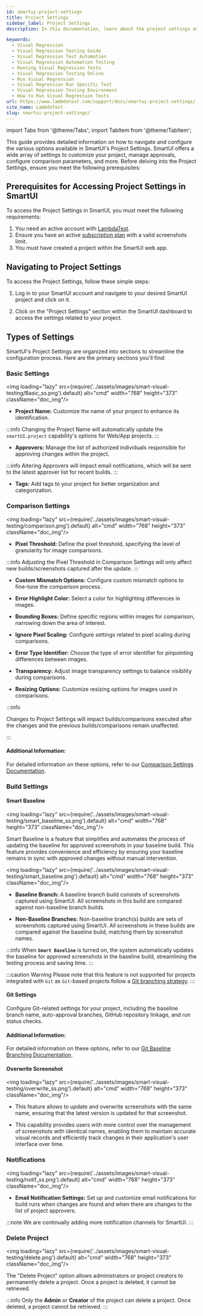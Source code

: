 ```yaml
---
id: smartui-project-settings
title: Project Settings
sidebar_label: Project Settings
description: In this documentation, learn about the project settings available for SmartUI Projects in order to customize your project, manage approvals, configure comparison parameters, and more.

keywords:
  - Visual Regression
  - Visual Regression Testing Guide
  - Visual Regression Test Automation
  - Visual Regression Automation Testing
  - Running Visual Regression Tests
  - Visual Regression Testing Online
  - Run Visual Regression
  - Visual Regression Run Specific Test
  - Visual Regression Testing Environment
  - How to Run Visual Regression Tests
url: https://www.lambdatest.com/support/docs/smartui-project-settings/
site_name: LambdaTest
slug: smartui-project-settings/
---
```


import Tabs from '@theme/Tabs';
import TabItem from '@theme/TabItem';

<script type="application/ld+json"
      dangerouslySetInnerHTML={{ __html: JSON.stringify({
       "@context": "https://schema.org",
        "@type": "BreadcrumbList",
        "itemListElement": [{
          "@type": "ListItem",
          "position": 1,
          "name": "Home",
          "item": "https://www.lambdatest.com"
        },{
          "@type": "ListItem",
          "position": 2,
          "name": "Support",
          "item": "https://www.lambdatest.com/support/docs/"
        },{
          "@type": "ListItem",
          "position": 3,
          "name": "WebDriverIO With Appium",
          "item": "https://www.lambdatest.com/support/docs/smartui-upload-api-v2/"
        }]
      })
    }}
></script>
This guide provides detailed information on how to navigate and configure the various options available in SmartUI's Project Settings. SmartUI offers a wide array of settings to customize your project, manage approvals, configure comparison parameters, and more. Before delving into the Project Settings, ensure you meet the following prerequisites:

## Prerequisites for Accessing Project Settings in SmartUI

To access the Project Settings in SmartUI, you must meet the following requirements:

1. You need an active account with [LambdaTest](https://accounts.lambdatest.com).
2. Ensure you have an active [subscription plan](https://www.lambdatest.com/pricing) with a valid screenshots limit.
3. You must have created a project within the SmartUI web app.

## Navigating to Project Settings

To access the Project Settings, follow these simple steps:

1. Log in to your SmartUI account and navigate to your desired SmartUI project and click on it.

2. Click on the "Project Settings" section within the SmartUI dashboard to access the settings related to your project.

## Types of Settings

SmartUI's Project Settings are organized into sections to streamline the configuration process. Here are the primary sections you'll find:

### Basic Settings

<img loading="lazy" src={require('../assets/images/smart-visual-testing/Basic_ss.png').default} alt="cmd" width="768" height="373" className="doc_img"/>

- **Project Name:** Customize the name of your project to enhance its identification.

:::info
Changing the Project Name will automatically update the `smartUI.project` capability's options for Web/App projects.
:::

- **Approvers:** Manage the list of authorized individuals responsible for approving changes within the project.

:::info
Altering Approvers will impact email notifications, which will be sent to the latest approver list for recent builds.
:::

- **Tags:** Add tags to your project for better organization and categorization.

### Comparison Settings

<img loading="lazy" src={require('../assets/images/smart-visual-testing/comparison.png').default} alt="cmd" width="768" height="373" className="doc_img"/>

- **Pixel Threshold:** Define the pixel threshold, specifying the level of granularity for image comparisons.

:::info
Adjusting the Pixel Threshold in Comparison Settings will only affect new builds/screenshots captured after the update.
:::

- **Custom Mismatch Options:** Configure custom mismatch options to fine-tune the comparison process.

- **Error Highlight Color:** Select a color for highlighting differences in images.

- **Bounding Boxes:** Define specific regions within images for comparison, narrowing down the area of interest.
  
- **Ignore Pixel Scaling:** Configure settings related to pixel scaling during comparisons.

- **Error Type Identifier:** Choose the type of error identifier for pinpointing differences between images.

- **Transparency:** Adjust image transparency settings to balance visibility during comparisons.

- **Resizing Options:** Customize resizing options for images used in comparisons.


:::info

Changes to Project Settings will impact builds/comparisons executed after the changes and the previous builds/comparisons remain unaffected.

:::

#### Additional Information:
For detailed information on these options, refer to our [Comparison Settings Documentation](https://www.lambdatest.com/support/docs/test-settings-options/).

### Build Settings

#### Smart Baseline

<img loading="lazy" src={require('../assets/images/smart-visual-testing/smart_baseline_ss.png').default} alt="cmd" width="768" height="373" className="doc_img"/>

Smart Baseline is a feature that simplifies and automates the process of updating the baseline for approved screenshots in your baseline build. This feature provides convenience and efficiency by ensuring your baseline remains in sync with approved changes without manual intervention.

<img loading="lazy" src={require('../assets/images/smart-visual-testing/smart_baseline.png').default} alt="cmd" width="768" height="373" className="doc_img"/>

- **Baseline Branch:** A baseline branch build consists of screenshots captured using SmartUI. All screenshots in this build are compared against non-baseline branch builds.

- **Non-Baseline Branches:** Non-baseline branch(s) builds are sets of screenshots captured using SmartUI. All screenshots in these builds are compared against the baseline build, matching them by screenshot names.

:::info
When **`Smart Baseline`** is turned on, the system automatically updates the baseline for approved screenshots in the baseline build, streamlining the testing process and saving time.
:::

:::caution Warning
Please note that this feature is not supported for projects integrated with `Git` as `Git`-based projects follow a [Git branching strategy](https://www.lambdatest.com/support/docs/smartui-github-app-integration/).
:::

#### Git Settings

Configure Git-related settings for your project, including the baseline branch name, auto-approval branches, GitHub repository linkage, and run status checks.

#### Additional Information:
For detailed information on these options, refer to our [Git Baseline Branching Documentation](https://www.lambdatest.com/support/docs/smartui-github-app-integration/).


#### Overwrite Screenshot

<img loading="lazy" src={require('../assets/images/smart-visual-testing/overwrite_ss.png').default} alt="cmd" width="768" height="373" className="doc_img"/>

- This feature allows to update and overwrite screenshots with the same name, ensuring that the latest version is updated for that screenshot. 

- This capability provides users with more control over the management of screenshots with identical names, enabling them to maintain accurate visual records and efficiently track changes in their application's user interface over time.

### Notifications

<img loading="lazy" src={require('../assets/images/smart-visual-testing/notif_ss.png').default} alt="cmd" width="768" height="373" className="doc_img"/>

- **Email Notification Settings:** Set up and customize email notifications for build runs when changes are found and when there are changes to the list of project approvers.

:::note
We are continually adding more notification channels for SmartUI.
:::

### Delete Project

<img loading="lazy" src={require('../assets/images/smart-visual-testing/delete.png').default} alt="cmd" width="768" height="373" className="doc_img"/>

The "Delete Project" option allows administrators or project creators to permanently delete a project. Once a project is deleted, it cannot be retrieved.


:::info
Only the **Admin** or **Creator** of the project can delete a project. Once deleted, a project cannot be retrieved.
:::